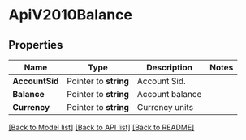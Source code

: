 # ApiV2010Balance

## Properties

Name | Type | Description | Notes
------------ | ------------- | ------------- | -------------
**AccountSid** | Pointer to **string** | Account Sid. |
**Balance** | Pointer to **string** | Account balance |
**Currency** | Pointer to **string** | Currency units |

[[Back to Model list]](../README.md#documentation-for-models) [[Back to API list]](../README.md#documentation-for-api-endpoints) [[Back to README]](../README.md)


